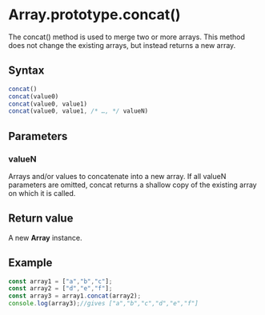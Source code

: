 # Array.prototype.concat()

The concat() method is used to merge two or more arrays. This method does not change the existing arrays, but instead returns a new array.

## Syntax

```js
concat()
concat(value0)
concat(value0, value1)
concat(value0, value1, /* …, */ valueN)
```

## Parameters

### valueN

Arrays and/or values to concatenate into a new array. If all valueN parameters are omitted, concat returns a shallow copy of the existing array on which it is called.

## Return value

A new **Array** instance.

## Example

```js
const array1 = ["a","b","c"];
const array2 = ["d","e","f"];
const array3 = array1.concat(array2);
console.log(array3);//gives ["a","b","c","d","e","f"]
```
